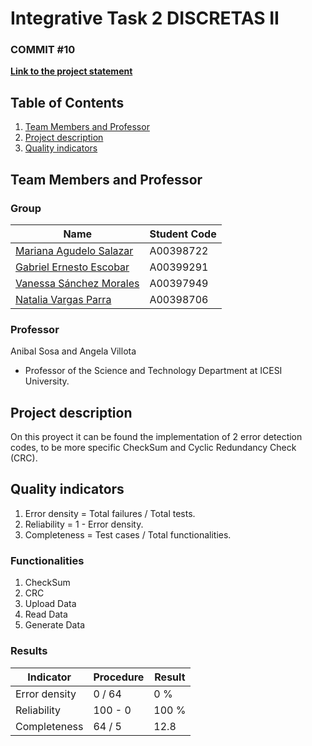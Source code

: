 # Integrative Task 2 DISCRETAS II
### COMMIT #10
[**Link to the project statement**](https://docs.google.com/document/d/14JzjEBc079L0GOjIsGlpNOyqZuj_5wyM/edit)

## Table of Contents

1. [Team Members and Professor](#team-members-and-professor)
2. [Project description](#project-description)
3. [Quality indicators](#Quality-indicators)

##  Team Members and Professor

### Group

| Name | Student Code |
| ----------- | ----------- |
| [Mariana Agudelo Salazar](https://github.com/lilmagusa17) | A00398722 |
| [Gabriel Ernesto Escobar](https://github.com/Gab27x) | A00399291 |
| [Vanessa Sánchez Morales ](https://github.com/VaSaMo) | A00397949 |
| [Natalia Vargas Parra](https://github.com/NattVS) | A00398706 |

### Professor

Anibal Sosa and Angela Villota
- Professor of the Science and Technology Department at ICESI University.

## Project description 
On this proyect it can be found the implementation of 2 error detection codes, to be more specific  CheckSum and Cyclic Redundancy Check (CRC).

## Quality indicators
1. Error density = Total failures / Total tests.
2. Reliability = 1 - Error density.
3. Completeness = Test cases / Total functionalities.

### Functionalities
1. CheckSum
2. CRC
3. Upload Data
4. Read Data
5. Generate Data

### Results

| Indicator | Procedure	 | Result |
| ----------- |------------|--------|
| Error density | 0 / 64     | 0 %    |
| Reliability | 100 - 0    | 100 %  |
| Completeness | 64 / 5     | 12.8    |
